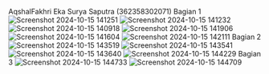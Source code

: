 AqshalFakhri Eka Surya Saputra
(362358302071)
Bagian 1
![Screenshot 2024-10-15 141251](https://github.com/user-attachments/assets/4be33b41-9831-41d1-8c3d-d5b4e5cc249f)
![Screenshot 2024-10-15 141232](https://github.com/user-attachments/assets/20aeee59-911d-4a89-bb75-2d1931260e8c)
![Screenshot 2024-10-15 140918](https://github.com/user-attachments/assets/4ba78d6a-0a1c-4c01-86c4-4596232ac450)
![Screenshot 2024-10-15 141906](https://github.com/user-attachments/assets/5af8084b-2096-4d47-9060-dad9669ffbad)
![Screenshot 2024-10-15 141604](https://github.com/user-attachments/assets/a59aa609-d856-45c8-9f35-a02ad584783a)
![Screenshot 2024-10-15 142111](https://github.com/user-attachments/assets/dc70501c-6b9b-4814-bba2-aaa4fe090a01)
Bagian 2
![Screenshot 2024-10-15 143519](https://github.com/user-attachments/assets/e81c80d8-53e9-47b6-8f67-ce053b1f09ca)
![Screenshot 2024-10-15 143541](https://github.com/user-attachments/assets/0887bf02-2306-4bf5-a833-063060d64859)
![Screenshot 2024-10-15 143640](https://github.com/user-attachments/assets/cdaac9c5-0f30-4aed-aab5-94921a4feb0b)
![Screenshot 2024-10-15 144229](https://github.com/user-attachments/assets/5902aabd-7542-4835-a668-cc0125ead09b)
Bagian 3
![Screenshot 2024-10-15 144733](https://github.com/user-attachments/assets/bb4da770-1f3d-435f-b75b-ed1e9db59ede)
![Screenshot 2024-10-15 144709](https://github.com/user-attachments/assets/e70ea97f-238c-4180-a539-7c56eecd10f9)
